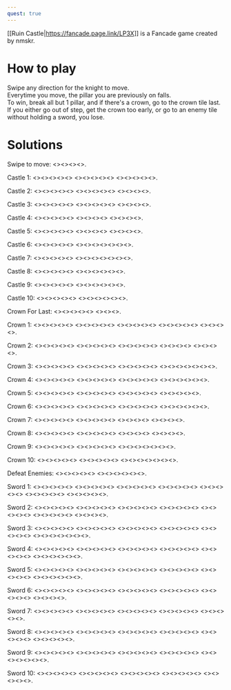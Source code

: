 ```yaml
---
quest: true
---
```

[[Ruin Castle|https://fancade.page.link/LP3X]] is a Fancade game created by nmskr.

# How to play

Swipe any direction for the knight to move.<br>
Everytime you move, the pillar you are previously on falls.<br>
To win, break all but 1 pillar, and if there's a crown, go to the crown tile last.<br>
If you either go out of step, get the crown too early, or go to an enemy tile without holding a sword, you lose.

# Solutions

Swipe to move: <<TRarrow>><<TRarrow>><<TRarrow>><<TRarrow>>.

Castle 1: <<BLarrow>><<BRarrow>><<TRarrow>><<TRarrow>><<TLarrow>> <<TLarrow>><<BLarrow>><<BLarrow>><<BLarrow>><<BRarrow>> <<BRarrow>><<BRarrow>><<TRarrow>><<TRarrow>><<TRarrow>>.

Castle 2: <<BLarrow>><<TLarrow>><<TRarrow>><<TLarrow>><<TLarrow>> <<BLarrow>><<BRarrow>><<BLarrow>><<TLarrow>><<BLarrow>> <<BRarrow>><<BRarrow>><<BRarrow>><<TRarrow>>.

Castle 3: <<BLarrow>><<BLarrow>><<TLarrow>><<TRarrow>><<TRarrow>> <<TRarrow>><<TLarrow>><<BLarrow>><<BLarrow>><<BLarrow>> <<TLarrow>><<TRarrow>><<TRarrow>><<TRarrow>>.

Castle 4: <<BLarrow>><<BLarrow>><<BRarrow>><<TRarrow>><<BRarrow>> <<BLarrow>><<BRarrow>><<TRarrow>><<TRarrow>> <<TRarrow>><<TLarrow>><<TLarrow>><<TLarrow>>.

Castle 5: <<BRarrow>><<BRarrow>><<TRarrow>><<TLarrow>><<TLarrow>> <<TLarrow>><<BLarrow>><<BLarrow>><<BLarrow>> <<BRarrow>><<BRarrow>><<TRarrow>><<TLarrow>>.

Castle 6: <<BRarrow>><<TRarrow>><<TRarrow>><<TRarrow>><<TLarrow>> <<TLarrow>><<TLarrow>><<BLarrow>><<BLarrow>><<BLarrow>><<BRarrow>><<TRarrow>>.

Castle 7: <<TLarrow>><<TRarrow>><<BRarrow>><<BRarrow>><<BLarrow>> <<BRarrow>><<BLarrow>><<TLarrow>><<TLarrow>><<BLarrow>><<BRarrow>><<BRarrow>>.

Castle 8: <<TRarrow>><<TLarrow>><<BLarrow>><<BLarrow>><<BLarrow>> <<BRarrow>><<BRarrow>><<BRarrow>><<TRarrow>><<TLarrow>><<TRarrow>>.

Castle 9: <<BLarrow>><<BRarrow>><<TRarrow>><<TRarrow>><<TLarrow>> <<TLarrow>><<BLarrow>><<TLarrow>><<TRarrow>><<TRarrow>><<BRarrow>>.

Castle 10: <<BRarrow>><<TRarrow>><<TLarrow>><<TLarrow>><<TLarrow>> <<TRarrow>><<BRarrow>><<BRarrow>><<TRarrow>><<TLarrow>><<TLarrow>>.

Crown For Last: <<TRarrow>><<BRarrow>><<BLarrow>><<BLarrow>><<TLarrow>> <<TLarrow>><<TRarrow>><<TRarrow>>.

Crown 1: <<BLarrow>><<BLarrow>><<BRarrow>><<BRarrow>><<TRarrow>> <<TLarrow>><<TRarrow>><<BRarrow>><<TRarrow>><<TRarrow>> <<TLarrow>><<BLarrow>><<TLarrow>><<TRarrow>><<TLarrow>> <<TLarrow>><<BLarrow>><<BRarrow>><<BLarrow>><<TLarrow>> <<BLarrow>><<BRarrow>><<BLarrow>><<TLarrow>>.

Crown 2: <<TLarrow>><<BLarrow>><<BRarrow>><<BLarrow>><<BLarrow>> <<TLarrow>><<TLarrow>><<TRarrow>><<TRarrow>><<TRarrow>> <<TLarrow>><<BLarrow>><<BLarrow>><<BLarrow>><<TLarrow>> <<TRarrow>><<TRarrow>><<TRarrow>><<TRarrow>> <<BRarrow>><<BRarrow>><<BRarrow>><<BRarrow>>.

Crown 3: <<BRarrow>><<BRarrow>><<TRarrow>><<TLarrow>><<TLarrow>> <<TRarrow>><<BRarrow>><<BRarrow>><<BRarrow>><<BLarrow>> <<BLarrow>><<BRarrow>><<BLarrow>><<BLarrow>><<TLarrow>> <<TLarrow>><<TLarrow>><<TLarrow>><<TRarrow>><<BRarrow>><<BRarrow>><<BRarrow>>.

Crown 4: <<TRarrow>><<BRarrow>><<BRarrow>><<BRarrow>><<TRarrow>> <<TLarrow>><<TLarrow>><<TLarrow>><<TLarrow>><<BLarrow>> <<BLarrow>><<BLarrow>><<BRarrow>><<BLarrow>><<BRarrow>> <<TRarrow>><<BRarrow>><<BLarrow>><<BRarrow>><<TRarrow>><<TRarrow>>.

Crown 5: <<BLarrow>><<BRarrow>><<BRarrow>><<TRarrow>><<TLarrow>> <<TRarrow>><<TLarrow>><<TRarrow>><<TRarrow>><<BRarrow>> <<BRarrow>><<BLarrow>><<BLarrow>><<BRarrow>><<TRarrow>> <<TRarrow>><<BRarrow>><<BLarrow>><<BLarrow>><<BLarrow>>.

Crown 6: <<BRarrow>><<TRarrow>><<TRarrow>><<TRarrow>><<TRarrow>> <<TLarrow>><<TLarrow>><<TLarrow>><<TLarrow>><<BLarrow>> <<BLarrow>><<BLarrow>><<BLarrow>><<BRarrow>><<BRarrow>> <<TRarrow>><<TLarrow>><<TRarrow>><<TRarrow>><<BRarrow>><<BRarrow>>.

Crown 7: <<TRarrow>><<TLarrow>><<BLarrow>><<TLarrow>><<TRarrow>> <<TRarrow>><<BRarrow>><<BRarrow>><<BRarrow>><<BLarrow>> <<BLarrow>><<BRarrow>><<BLarrow>><<BLarrow>> <<TLarrow>><<TLarrow>><<TRarrow>><<BRarrow>>.

Crown 8: <<BRarrow>><<BRarrow>><<BLarrow>><<BLarrow>><<TLarrow>> <<TLarrow>><<TLarrow>><<TLarrow>><<TRarrow>><<TRarrow>> <<TRarrow>><<TRarrow>><<BRarrow>><<BRarrow>> <<BLarrow>><<TLarrow>><<BLarrow>><<BLarrow>>.

Crown 9: <<TLarrow>><<TLarrow>><<TLarrow>><<TRarrow>><<TRarrow>> <<TRarrow>><<BRarrow>><<BRarrow>><<BLarrow>><<TLarrow>> <<BLarrow>><<BRarrow>><<BRarrow>><<BRarrow>><<BLarrow>><<BLarrow>><<TLarrow>>.

Crown 10: <<BRarrow>><<TRarrow>><<TLarrow>><<TLarrow>><<TLarrow>> <<TLarrow>><<TRarrow>><<TRarrow>><<TRarrow>><<BRarrow>> <<BRarrow>><<BLarrow>><<BRarrow>><<BLarrow>><<TLarrow>><<TLarrow>><<TRarrow>>.

Defeat Enemies: <<TRarrow>><<TRarrow>><<TLarrow>><<BLarrow>><<BLarrow>> <<TLarrow>><<TRarrow>><<TRarrow>><<TRarrow>><<BRarrow>><<BRarrow>>.

Sword 1: <<BLarrow>><<BLarrow>><<BRarrow>><<BRarrow>><<TRarrow>> <<TLarrow>><<TRarrow>><<BRarrow>><<TRarrow>><<TRarrow>> <<TRarrow>><<TLarrow>><<BLarrow>><<BLarrow>><<TLarrow>> <<TRarrow>><<TRarrow>><<TLarrow>><<TLarrow>><<TLarrow>> <<BLarrow>><<BRarrow>><<BRarrow>><<BLarrow>><<TLarrow>> <<TLarrow>><<BLarrow>><<BRarrow>><<BRarrow>><<BLarrow>> <<BLarrow>><<TLarrow>><<TRarrow>><<TLarrow>><<BLarrow>>.

Sword 2: <<TRarrow>><<TRarrow>><<TLarrow>><<TLarrow>><<TLarrow>> <<TLarrow>><<TLarrow>><<BLarrow>><<BRarrow>><<BRarrow>> <<BRarrow>><<BRarrow>><<BLarrow>><<TLarrow>><<TLarrow>> <<TLarrow>><<TLarrow>><<BLarrow>><<BRarrow>><<BRarrow>> <<BRarrow>><<BRarrow>><<BRarrow>><<BLarrow>><<BLarrow>> <<TLarrow>><<TLarrow>><<TRarrow>><<TLarrow>><<BLarrow>> <<TLarrow>><<TLarrow>><<TRarrow>><<BRarrow>>.

Sword 3: <<TRarrow>><<TLarrow>><<BLarrow>><<BLarrow>><<BLarrow>> <<BRarrow>><<TRarrow>><<BRarrow>><<BLarrow>><<BRarrow>> <<TRarrow>><<BRarrow>><<BLarrow>><<BRarrow>><<TRarrow>> <<TRarrow>><<TLarrow>><<TLarrow>><<TLarrow>><<TRarrow>> <<TRarrow>><<TLarrow>><<TLarrow>><<TRarrow>><<BRarrow>> <<BRarrow>><<BRarrow>><<BRarrow>><<BLarrow>><<BLarrow>><<TLarrow>><<TRarrow>>.

Sword 4: <<TLarrow>><<TRarrow>><<BRarrow>><<BRarrow>><<BRarrow>> <<BRarrow>><<TRarrow>><<TRarrow>><<TLarrow>><<BLarrow>> <<TLarrow>><<TRarrow>><<TLarrow>><<BLarrow>><<TLarrow>> <<TRarrow>><<TLarrow>><<BLarrow>><<BLarrow>><<BLarrow>> <<BLarrow>><<BRarrow>><<BRarrow>><<BLarrow>><<BRarrow>> <<TRarrow>><<BRarrow>><<BLarrow>><<BRarrow>><<TRarrow>><<TRarrow>>.

Sword 5: <<TRarrow>><<TRarrow>><<TRarrow>><<TRarrow>><<TLarrow>> <<BLarrow>><<BLarrow>><<BLarrow>><<BLarrow>><<BLarrow>> <<BRarrow>><<BRarrow>><<BRarrow>><<TRarrow>><<TLarrow>> <<TRarrow>><<BRarrow>><<BRarrow>><<TRarrow>><<TRarrow>> <<TLarrow>><<TLarrow>><<TRarrow>><<BRarrow>><<BRarrow>> <<BRarrow>><<BLarrow>><<BLarrow>><<BLarrow>><<BLarrow>><<TLarrow>>.

Sword 6: <<TLarrow>><<TLarrow>><<TLarrow>><<TLarrow>><<TRarrow>> <<TRarrow>><<TRarrow>><<TRarrow>><<TRarrow>><<BRarrow>> <<BRarrow>><<BRarrow>><<BRarrow>><<BRarrow>><<BLarrow>> <<BLarrow>><<BLarrow>><<BLarrow>><<TLarrow>><<TLarrow>> <<TLarrow>><<TLarrow>><<TRarrow>><<TRarrow>><<TRarrow>> <<BRarrow>><<BRarrow>><<BRarrow>><<BLarrow>>.

Sword 7: <<TLarrow>><<TLarrow>><<TLarrow>><<TLarrow>><<TRarrow>> <<TRarrow>><<TRarrow>><<TRarrow>><<BRarrow>><<BRarrow>> <<BRarrow>><<BLarrow>><<BLarrow>><<TLarrow>><<TRarrow>> <<TLarrow>><<BLarrow>><<BLarrow>><<BRarrow>><<BRarrow>> <<BRarrow>><<BRarrow>><<BLarrow>><<BLarrow>><<TLarrow>>.

Sword 8: <<BRarrow>><<BRarrow>><<TRarrow>><<TRarrow>><<TRarrow>> <<TLarrow>><<BLarrow>><<BLarrow>><<TLarrow>><<TRarrow>> <<TRarrow>><<TLarrow>><<TLarrow>><<TLarrow>><<BLarrow>> <<BLarrow>><<BRarrow>><<TRarrow>><<BRarrow>><<BLarrow>> <<BLarrow>><<TLarrow>><<BLarrow>><<BRarrow>><<BRarrow>> <<BLarrow>><<BRarrow>><<BRarrow>><<TRarrow>><<TLarrow>>.

Sword 9: <<BRarrow>><<BRarrow>><<BLarrow>><<BLarrow>><<TLarrow>> <<TLarrow>><<TLarrow>><<TRarrow>><<TRarrow>><<TRarrow>> <<BRarrow>><<TRarrow>><<TRarrow>><<TLarrow>><<BLarrow>> <<TLarrow>><<TRarrow>><<TLarrow>><<BLarrow>><<BLarrow>> <<BRarrow>><<BLarrow>><<TLarrow>><<BLarrow>><<BRarrow>><<BLarrow>><<TLarrow>>.

Sword 10: <<BRarrow>><<TRarrow>><<TLarrow>><<TRarrow>><<TRarrow>> <<TLarrow>><<BLarrow>><<BLarrow>><<TLarrow>><<TRarrow>> <<TLarrow>><<BLarrow>><<TLarrow>><<TRarrow>><<TRarrow>> <<BRarrow>><<TRarrow>><<TLarrow>><<TRarrow>><<BRarrow>> <<BRarrow>><<BRarrow>><<BLarrow>><<TLarrow>><<BLarrow>>.
